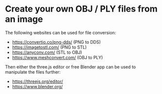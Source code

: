 # Create your own OBJ / PLY files from an image

The following websites can be used for file conversion:

 - https://convertio.co/png-dds/	(PNG to DDS)
 - https://imagetostl.com/	(PNG to STL)
 - https://anyconv.com/	(STL to OBJ)
 - https://www.meshconvert.com/ (OBJ to PLY)

Then either the three.js editor or free Blender app can be used to manipulate the files further:

 - https://threejs.org/editor/
 - https://www.blender.org/
